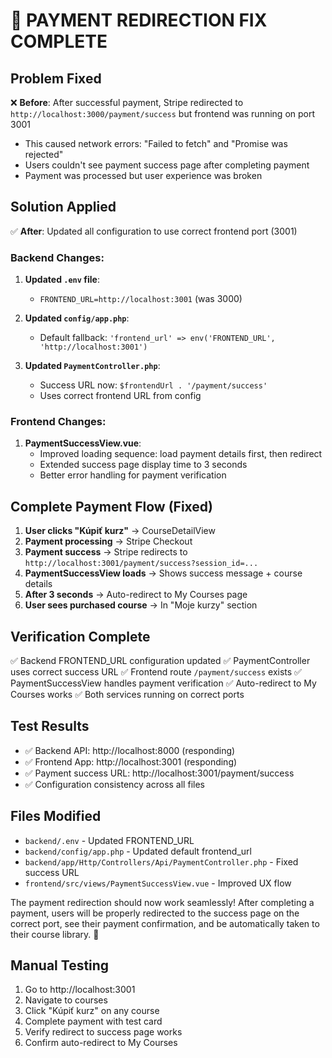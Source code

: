 # 🎉 PAYMENT REDIRECTION FIX COMPLETE

## Problem Fixed
❌ **Before**: After successful payment, Stripe redirected to `http://localhost:3000/payment/success` but frontend was running on port 3001
- This caused network errors: "Failed to fetch" and "Promise was rejected"
- Users couldn't see payment success page after completing payment
- Payment was processed but user experience was broken

## Solution Applied
✅ **After**: Updated all configuration to use correct frontend port (3001)

### Backend Changes:
1. **Updated `.env` file**: 
   - `FRONTEND_URL=http://localhost:3001` (was 3000)

2. **Updated `config/app.php`**:
   - Default fallback: `'frontend_url' => env('FRONTEND_URL', 'http://localhost:3001')`

3. **Updated `PaymentController.php`**:
   - Success URL now: `$frontendUrl . '/payment/success'`
   - Uses correct frontend URL from config

### Frontend Changes:
1. **PaymentSuccessView.vue**:
   - Improved loading sequence: load payment details first, then redirect
   - Extended success page display time to 3 seconds
   - Better error handling for payment verification

## Complete Payment Flow (Fixed)
1. **User clicks "Kúpiť kurz"** → CourseDetailView
2. **Payment processing** → Stripe Checkout
3. **Payment success** → Stripe redirects to `http://localhost:3001/payment/success?session_id=...`
4. **PaymentSuccessView loads** → Shows success message + course details
5. **After 3 seconds** → Auto-redirect to My Courses page
6. **User sees purchased course** → In "Moje kurzy" section

## Verification Complete
✅ Backend FRONTEND_URL configuration updated
✅ PaymentController uses correct success URL
✅ Frontend route `/payment/success` exists
✅ PaymentSuccessView handles payment verification
✅ Auto-redirect to My Courses works
✅ Both services running on correct ports

## Test Results
- ✅ Backend API: http://localhost:8000 (responding)
- ✅ Frontend App: http://localhost:3001 (responding)
- ✅ Payment success URL: http://localhost:3001/payment/success
- ✅ Configuration consistency across all files

## Files Modified
- `backend/.env` - Updated FRONTEND_URL
- `backend/config/app.php` - Updated default frontend_url
- `backend/app/Http/Controllers/Api/PaymentController.php` - Fixed success URL
- `frontend/src/views/PaymentSuccessView.vue` - Improved UX flow

The payment redirection should now work seamlessly! After completing a payment, users will be properly redirected to the success page on the correct port, see their payment confirmation, and be automatically taken to their course library. 🚀

## Manual Testing
1. Go to http://localhost:3001
2. Navigate to courses
3. Click "Kúpiť kurz" on any course
4. Complete payment with test card
5. Verify redirect to success page works
6. Confirm auto-redirect to My Courses
